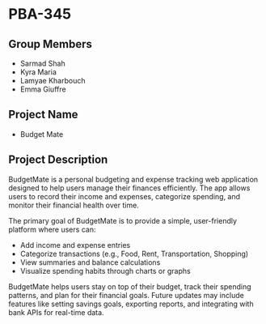 # PBA-345

## Group Members
- Sarmad Shah
- Kyra Maria
- Lamyae Kharbouch
- Emma Giuffre

## Project Name
- Budget Mate

## Project Description
BudgetMate is a personal budgeting and expense tracking web application designed to help users manage their finances efficiently. The app allows users to record their income and expenses, categorize spending, and monitor their financial health over time.

The primary goal of BudgetMate is to provide a simple, user-friendly platform where users can:
- Add income and expense entries
- Categorize transactions (e.g., Food, Rent, Transportation, Shopping)
- View summaries and balance calculations
- Visualize spending habits through charts or graphs 

BudgetMate helps users stay on top of their budget, track their spending patterns, and plan for their financial goals. Future updates may include features like setting savings goals, exporting reports, and integrating with bank APIs for real-time data.
